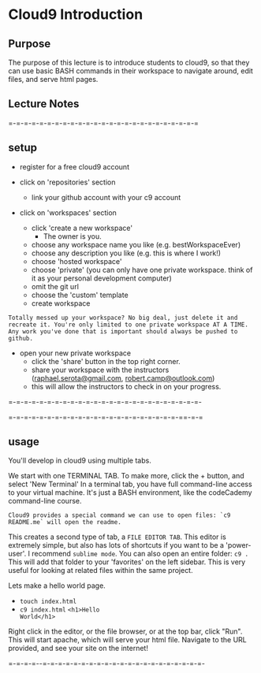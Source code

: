 Cloud9 Introduction
================

Purpose
---------

The purpose of this lecture is to introduce students to cloud9, so that they can use basic BASH commands in their workspace to navigate around, edit files, and serve html pages. 


Lecture Notes
---------


=-=-=-=-=-=-=-=-=-=-=-=-=-=-=-=-=-=-=-=-=-=-=-=-=

setup
-----------------

- register for a free cloud9 account

- click on 'repositories' section
    - link your github account with your c9 account

- click on 'workspaces' section
    - click 'create a new workspace'
        - The owner is you.
    - choose any workspace name you like (e.g. bestWorkspaceEver)
    - choose any description you like (e.g. this is where I work!)
    - choose 'hosted workspace'
    - choose 'private' (you can only have one private workspace. think of it as your personal development computer)
    - omit the git url
    - choose the 'custom' template
    - create workspace
    
```Totally messed up your workspace? No big deal, just delete it and recreate it. You're only limited to one private workspace AT A TIME. Any work you've done that is important should always be pushed to github.```


- open your new private workspace
    - click the 'share' button in the top right corner. 
    - share your workspace with the instructors (raphael.serota@gmail.com, robert.camp@outlook.com)
    - this will allow the instructors to check in on your progress. 
    
=-=-=-=-=-=-=-=-=-=-=-=-=-=-=-=-=-=-=-=-=-=-=-=-=-



=-=-=-=-=-=-=-=-=-=-=-=-=-=-=-=-=-=-=-=-=-=-==-=-=

usage
-----------------------

You'll develop in cloud9 using multiple tabs.

We start with one TERMINAL TAB. To make more, click the + button, and select 'New Terminal'
In a terminal tab, you have full command-line access to your virtual machine. It's just a BASH environment, like the codeCademy command-line course.

```Cloud9 provides a special command we can use to open files: `c9 README.me` will open the readme.```

This creates a second type of tab, a `FILE EDITOR TAB`. This editor is extremely simple, but also has lots of shortcuts if you want to be a 'power-user'.  I recommend `sublime mode`.
You can also open an entire folder: `c9 .` This will add that folder to your 'favorites' on the left sidebar. This is very useful for looking at related files within the same project. 


Lets make a hello world page.
- `touch index.html`
- `c9 index.html`
<code>&lt;h1&gt;Hello World&lt;/h1&gt;</code>

Right click in the editor, or the file browser, or at the top bar, click "Run". 
This will start apache, which will serve your html file. Navigate to the URL provided, and see your site on the internet! 

=-=-=-=--=-=-=-=-=-=-=-=-=-=-=-=-=-=-=-=-=-=-=-=-=-
